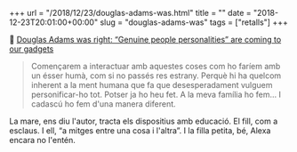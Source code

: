 +++
url = "/2018/12/23/douglas-adams-was.html"
title = ""
date = "2018-12-23T20:01:00+00:00"
slug = "douglas-adams-was"
tags = ["retalls"]
+++

📎 [Douglas Adams was right: “Genuine people personalities” are coming to our gadgets](https://arstechnica.com/gadgets/2018/12/douglas-adams-was-right-get-ready-to-talk-with-digital-personalities/)

> Començarem a interactuar amb aquestes coses com ho faríem amb un ésser humà, com si no passés res estrany. Perquè hi ha quelcom inherent a la ment humana que fa que desesperadament vulguem personificar-ho tot. Potser ja ho heu fet. A la meva família ho fem… I cadascú ho fem d'una manera diferent.

La mare, ens diu l'autor, tracta els dispositius amb educació. El fill, com a esclaus. I ell, “a mitges entre una cosa i l'altra”. I la filla petita, bé, Alexa encara no l'entén.
